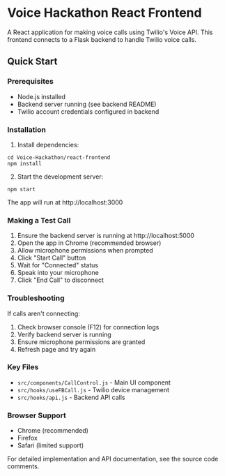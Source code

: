 # Voice Hackathon React Frontend

A React application for making voice calls using Twilio's Voice API. This frontend connects to a Flask backend to handle Twilio voice calls.

## Quick Start

### Prerequisites
- Node.js installed
- Backend server running (see backend README)
- Twilio account credentials configured in backend

### Installation

1. Install dependencies:
```
cd Voice-Hackathon/react-frontend
npm install
```


2. Start the development server:
```
npm start
```


The app will run at http://localhost:3000

### Making a Test Call

1. Ensure the backend server is running at http://localhost:5000
2. Open the app in Chrome (recommended browser)
3. Allow microphone permissions when prompted
4. Click "Start Call" button
5. Wait for "Connected" status
6. Speak into your microphone
7. Click "End Call" to disconnect

### Troubleshooting

If calls aren't connecting:
1. Check browser console (F12) for connection logs
2. Verify backend server is running
3. Ensure microphone permissions are granted
4. Refresh page and try again

### Key Files

- `src/components/CallControl.js` - Main UI component
- `src/hooks/useFBCall.js` - Twilio device management
- `src/hooks/api.js` - Backend API calls

### Browser Support

- Chrome (recommended)
- Firefox
- Safari (limited support)

For detailed implementation and API documentation, see the source code comments.